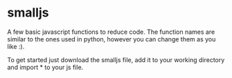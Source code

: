 # smalljs
A few basic javascript functions to reduce code.
The function names are similar to the ones used in python, however you can change them as you like :).

To get started just download the smalljs file, add it to your working directory and import * to your js file.
